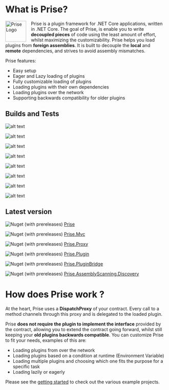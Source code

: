 # What is Prise?

<img src="https://github.com/merken/Prise/blob/master/docs/prise.png?raw=true" 
alt="Prise Logo" width="65" height="65" style="float:left; padding-right:15px;" />

Prise is a plugin framework for .NET Core applications, written in .NET Core.
The goal of Prise, is enable you to write **decoupled pieces** of code using the least amount of effort, whilst maximizing the customizability. Prise helps you load plugins from **foreign assemblies**. It is built to decouple the **local** and **remote** dependencies, and strives to avoid assembly mismatches.

Prise features:
- Easy setup
- Eager and Lazy loading of plugins
- Fully customizable loading of plugins
- Loading plugins with their own dependencies
- Loading plugins over the network
- Supporting backwards compatibility for older plugins

## Builds and Tests
![alt text](https://github.com/merken/prise/workflows/Prise%20Build%20.net%20core%202/badge.svg "Prise Build .NET CORE 2")

![alt text](https://github.com/merken/prise/workflows/Prise%20Build%20.net%20core%203/badge.svg "Prise Build .NET CORE 3")

![alt text](https://github.com/merken/prise/workflows/Prise%20unit%20tests/badge.svg "Prise Unit Tests")

![alt text](https://github.com/merken/prise/workflows/Prise%20integration%20tests%20.net%20core%202/badge.svg "Prise Integration Tests .Net Core 2")

![alt text](https://github.com/merken/prise/workflows/Prise%20integration%20tests%20.net%20core%203/badge.svg "Prise Integration Tests .Net Core 3")

![alt text](https://github.com/merken/prise/workflows/Prise%20backwards%20compatibility%20tests%20.net%20core%202%20on%203/badge.svg "Prise Backwards Compatibility Tests .Net Core 2 on 3")

![alt text](https://github.com/merken/prise/workflows/Prise%20backwards%20compatibility%20tests%20.net%20core%203/badge.svg "Prise Backwards Compatibility Tests .Net Core 3")

![alt text](https://github.com/merken/prise/workflows/Prise%20backwards%20compatibility%20.net%20core%202/badge.svg "Prise Backwards Compatibility Tests .Net Core 2")

## Latest version
![Nuget (with prereleases)](https://img.shields.io/nuget/vpre/Prise) [Prise](https://www.nuget.org/packages/Prise) 

![Nuget (with prereleases)](https://img.shields.io/nuget/vpre/Prise.Mvc) [Prise.Mvc](https://www.nuget.org/packages/Prise.Mvc)

![Nuget (with prereleases)](https://img.shields.io/nuget/vpre/Prise.Proxy) [Prise.Proxy](https://www.nuget.org/packages/Prise.Proxy) 

![Nuget (with prereleases)](https://img.shields.io/nuget/vpre/Prise.Plugin) [Prise.Plugin](https://www.nuget.org/packages/Prise.Plugin) 

![Nuget (with prereleases)](https://img.shields.io/nuget/vpre/Prise.PluginBridge) [Prise.PluginBridge](https://www.nuget.org/packages/Prise.PluginBridge) 

![Nuget (with prereleases)](https://img.shields.io/nuget/vpre/Prise.AssemblyScanning.Discovery) [Prise.AssemblyScanning.Discovery](https://www.nuget.org/packages/Prise.AssemblyScanning.Discovery)


# How does Prise work ?
At the heart, Prise uses a **DispatchProxy** of your contract. Every call to a method channels through this proxy and is delegated to the loaded plugin.

Prise **does not require the plugin to implement the interface** provided by the contract, allowing you to extend the contract going forward, whilst still keeping your **old plugins backwards compatible**.
You can customize Prise to fit your needs, examples of this are:
- Loading plugins from over the network
- Loading plugins based on a condition at runtime (Environment Variable)
- Loading multiple plugins and choosing which one fits the purpose for a specific task
- Loading lazily or eagerly



Please see the [getting started](https://github.com/merken/Prise/blob/master/GettingStarted.md) to check out the various example projects.
